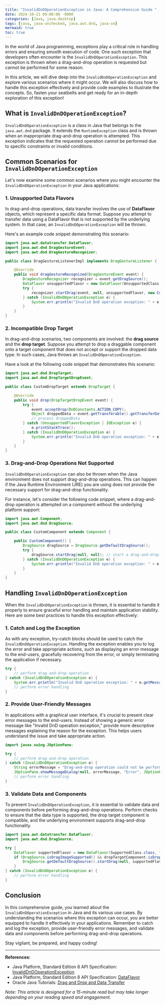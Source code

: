```yaml
---
title: "InvalidDnDOperationException in Java: A Comprehensive Guide "
date: 2024-10-21 09:00:00 -0000
categories: [Java, java.desktop]
tags: [java, java-unchecked, java.awt.dnd, java-se]
mermaid: true
toc: true
---
```



In the world of Java programming, exceptions play a critical role in handling errors and ensuring smooth execution of code. One such exception that developers often encounter is the `InvalidDnDOperationException`. This exception is thrown when a drag-and-drop operation is requested but cannot be performed for some reason.

In this article, we will dive deep into the `InvalidDnDOperationException` and explore various scenarios where it might occur. We will also discuss how to handle this exception effectively and provide code examples to illustrate the concepts. So, fasten your seatbelts and get ready for an in-depth exploration of this exception!

## What is `InvalidDnDOperationException`?

`InvalidDnDOperationException` is a class in Java that belongs to the `java.awt.dnd` package. It extends the `RuntimeException` class and is thrown when an inappropriate drag-and-drop operation is attempted. This exception indicates that the requested operation cannot be performed due to specific constraints or invalid conditions.

## Common Scenarios for `InvalidDnDOperationException`

Let's now examine some common scenarios where you might encounter the `InvalidDnDOperationException` in your Java applications:

### 1. Unsupported Data Flavors

In drag-and-drop operations, data transfer involves the use of **DataFlavor** objects, which represent a specific data format. Suppose you attempt to transfer data using a DataFlavor that is not supported by the underlying system. In that case, an `InvalidDnDOperationException` will be thrown.

Here's an example code snippet demonstrating this scenario:

```java
import java.awt.datatransfer.DataFlavor;
import java.awt.dnd.DragGestureEvent;
import java.awt.dnd.DragGestureRecognizer;

public class DragGestureListenerImpl implements DragGestureListener {

    @Override
    public void dragGestureRecognized(DragGestureEvent event) {
        DragGestureRecognizer recognizer = event.getDragSource();
        DataFlavor unsupportedFlavor = new DataFlavor(UnsupportedClass.class, "unsupported flavor");
        try {
            recognizer.startDrag(event, null, unsupportedFlavor, new CustomTransferable(), null);
        } catch (InvalidDnDOperationException e) {
            System.err.println("Invalid DnD operation exception: " + e.getMessage());
        }
    }
}
```

### 2. Incompatible Drop Target

In drag-and-drop scenarios, two components are involved: the **drag source** and the **drop target**. Suppose you attempt to drop a draggable component onto a target component that does not accept or support the dropped data type. In such cases, Java throws an `InvalidDnDOperationException`.

Have a look at the following code snippet that demonstrates this scenario:

```java
import java.awt.dnd.DropTarget;
import java.awt.dnd.DropTargetDropEvent;

public class CustomDropTarget extends DropTarget {

    @Override
    public void drop(DropTargetDropEvent event) {
        try {
            event.acceptDrop(DnDConstants.ACTION_COPY);
            Object droppedData = event.getTransferable().getTransferData(CustomTransferable.CUSTOM_DATA_FLAVOR);
            // process droppedData
        } catch (UnsupportedFlavorException | IOException e) {
            e.printStackTrace();
        } catch (InvalidDnDOperationException e) {
            System.err.println("Invalid DnD operation exception: " + e.getMessage());
        }
    }
}
```

### 3. Drag-and-Drop Operations Not Supported

`InvalidDnDOperationException` can also be thrown when the Java environment does not support drag-and-drop operations. This can happen if the Java Runtime Environment (JRE) you are using does not provide the necessary support for drag-and-drop functionality.

For instance, let's consider the following code snippet, where a drag-and-drop operation is attempted on a component without the underlying platform support:

```java
import java.awt.Component;
import java.awt.dnd.DragSource;

public class CustomComponent extends Component {

    public CustomComponent() {
        DragSource dragSource = DragSource.getDefaultDragSource();
        try {
            dragSource.startDrag(null, null); // start a drag-and-drop operation
        } catch (InvalidDnDOperationException e) {
            System.err.println("Invalid DnD operation exception: " + e.getMessage());
        }
    }
}
```

## Handling `InvalidDnDOperationException`

When the `InvalidDnDOperationException` is thrown, it is essential to handle it properly to ensure graceful error handling and maintain application stability. Here are some best practices to handle this exception effectively:

### 1. Catch and Log the Exception

As with any exception, try-catch blocks should be used to catch the `InvalidDnDOperationException`. Handling the exception enables you to log the error and take appropriate actions, such as displaying an error message to the end-users, gracefully recovering from the error, or simply terminating the application if necessary.

```java
try {
    // perform drag-and-drop operation
} catch (InvalidDnDOperationException e) {
    System.err.println("Invalid DnD operation exception: " + e.getMessage());
    // perform error handling
}
```

### 2. Provide User-Friendly Messages

In applications with a graphical user interface, it's crucial to present clear error messages to the end-users. Instead of showing a generic error message like "Invalid DnD operation exception," provide more descriptive messages explaining the reason for the exception. This helps users understand the issue and take appropriate action.

```java
import javax.swing.JOptionPane;

try {
    // perform drag-and-drop operation
} catch (InvalidDnDOperationException e) {
    String errorMessage = "Drag-and-drop operation could not be performed: " + e.getMessage();
    JOptionPane.showMessageDialog(null, errorMessage, "Error", JOptionPane.ERROR_MESSAGE);
    // perform error handling
}
```

### 3. Validate Data and Components

To prevent `InvalidDnDOperationException`, it is essential to validate data and components before performing drag-and-drop operations. Perform checks to ensure that the data type is supported, the drop target component is compatible, and the underlying environment supports drag-and-drop functionality.

```java
import java.awt.datatransfer.DataFlavor;
import java.awt.dnd.DragSource;

try {
    DataFlavor supportedFlavor = new DataFlavor(SupportedClass.class, "supported flavor");
    if (DragSource.isDragImageSupported() && dropTargetComponent.isDropTarget() && !dropTargetComponent.isAcceptingDrops()) {
        DragSource.getDefaultDragSource().startDrag(null, supportedFlavor, new CustomTransferable(), null);
    }
} catch (InvalidDnDOperationException e) {
    // perform error handling
}
```

## Conclusion

In this comprehensive guide, you learned about the `InvalidDnDOperationException` in Java and its various use cases. By understanding the scenarios where this exception can occur, you are better equipped to handle it effectively in your applications. Remember to catch and log the exception, provide user-friendly error messages, and validate data and components before performing drag-and-drop operations.

Stay vigilant, be prepared, and happy coding!

---

**References:**

- Java Platform, Standard Edition 8 API Specification: [InvalidDnDOperationException](https://docs.oracle.com/javase/8/docs/api/java/awt/dnd/InvalidDnDOperationException.html)
- Java Platform, Standard Edition 8 API Specification: [DataFlavor](https://docs.oracle.com/javase/8/docs/api/java/awt/datatransfer/DataFlavor.html)
- Oracle Java Tutorials: [Drag and Drop and Data Transfer](https://docs.oracle%20.com/javase/tutorial/uiswing/dnd/index.html)

*Note: This article is designed for a 15-minute read but may take longer depending on your reading speed and engagement.*